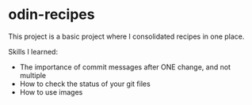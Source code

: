 # odin-recipes

This project is a basic project where I consolidated recipes in one place.  

Skills I learned: 
- The importance of commit messages after ONE change, and not multiple 
- How to check the status of your git files 
- How to use images 
